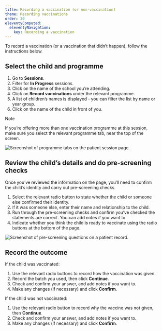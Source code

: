 ```yaml
---
title: Recording a vaccination (or non-vaccination)
theme: Recording vaccinations
order: 20
eleventyComputed:
  eleventyNavigation:
    key: Recording a vaccination
---
```


To record a vaccination (or a vaccination that didn’t happen), follow the instructions below.

## Select the child and programme

1. Go to **Sessions**.
2. Filter for **In Progress** sessions.
3. Click on the name of the school you’re attending.
4. Click on **Record vaccinations** under the relevant programme.
5. A list of children’s names is displayed - you can filter the list by name or year group.
6. Click on the name of the child in front of you.

> [!NOTE]
> If you’re offering more than one vaccination programme at this session, make sure you select the relevant programme tab, near the top of the screen.

![Screenshot of programme tabs on the patient session page.](/assets/images/session-programme-tabs.png)

## Review the child’s details and do pre-screening checks

Once you’ve reviewed the information on the page, you’ll need to confirm the child’s identity and carry out pre-screening checks.

1. Select the relevant radio button to state whether the child or someone else confirmed their identity.
2. If it was someone else, enter their name and relationship to the child.
3. Run through the pre-screening checks and confirm you’ve checked the statements are correct. You can add notes if you want to.
4. Indicate whether you think the child is ready to vaccinate using the radio buttons at the bottom of the page.

![Screenshot of pre-screening questions on a patient record.](/assets/images/session-child-pre-screen.png 'Mavis will ask a series of pre-screening questions before you record a vaccination.')

## Record the outcome

If the child was vaccinated:

1. Use the relevant radio buttons to record how the vaccination was given.
2. Record the batch you used, then click **Continue**.
3. Check and confirm your answer, and add notes if you want to.
4. Make any changes (if necessary) and click **Confirm**.

If the child was not vaccinated:

1. Use the relevant radio button to record why the vaccine was not given, then **Continue**.
2. Check and confirm your answer, and add notes if you want to.
3. Make any changes (if necessary) and click **Confirm**.
